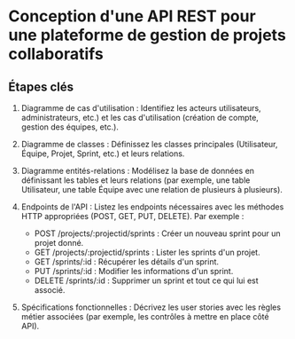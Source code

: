 # Conception d'une API REST pour une plateforme de gestion de projets collaboratifs

## Étapes clés

1. Diagramme de cas d'utilisation : Identifiez les acteurs utilisateurs, administrateurs, etc.) et les cas d'utilisation (création de compte, gestion des équipes, etc.).

2. Diagramme de classes : Définissez les classes principales (Utilisateur, Équipe, Projet, Sprint, etc.) et leurs relations.

3. Diagramme entités-relations : Modélisez la base de données en définissant les tables et leurs relations (par exemple, une table Utilisateur, une table Équipe avec une relation de plusieurs à plusieurs).

4. Endpoints de l'API : Listez les endpoints nécessaires avec les méthodes HTTP appropriées (POST, GET, PUT, DELETE). Par exemple :

   - POST /projects/:projectid/sprints : Créer un nouveau sprint pour un projet donné.
   - GET /projects/:projectid/sprints : Lister les sprints d'un projet.
   - GET /sprints/:id : Récupérer les détails d'un sprint.
   - PUT /sprints/:id : Modifier les informations d'un sprint.
   - DELETE /sprints/:id : Supprimer un sprint et tout ce qui lui est associé.

5. Spécifications fonctionnelles : Décrivez les user stories avec les règles métier associées (par exemple, les contrôles à mettre en place côté API).
